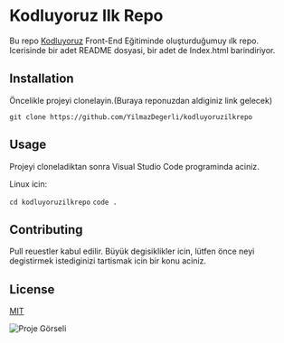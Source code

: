 # Kodluyoruz Ilk Repo

Bu repo [Kodluyoruz](https://www.kodluyoruz.org/) Front-End Eğitiminde oluşturduğumuy ılk repo. Icerisinde bir adet README dosyasi, bir adet de Index.html barindiriyor.

## Installation

Öncelikle projeyi clonelayin.(Buraya reponuzdan aldiginiz link gelecek)

`git clone https://github.com/YilmazDegerli/kodluyoruzilkrepo`


## Usage

Projeyi cloneladiktan sonra Visual Studio Code programinda aciniz.

Linux icin:

`cd kodluyoruzilkrepo`
`code .`

## Contributing

Pull reuestler kabul edilir. Büyük degisiklikler icin, lütfen önce neyi degistirmek istediginizi tartismak icin bir konu aciniz.

## License
[MIT](https://choosealicense.com/licenses/mit/)

![Proje Görseli]()